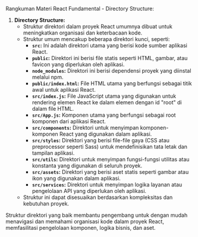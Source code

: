 Rangkuman Materi React Fundamental - Directory Structure:

1. **Directory Structure:**
   - Struktur direktori dalam proyek React umumnya dibuat untuk meningkatkan organisasi dan keterbacaan kode.
   - Struktur umum mencakup beberapa direktori kunci, seperti:
     - **`src`:** Ini adalah direktori utama yang berisi kode sumber aplikasi React.
     - **`public`:** Direktori ini berisi file statis seperti HTML, gambar, atau favicon yang diperlukan oleh aplikasi.
     - **`node_modules`:** Direktori ini berisi dependensi proyek yang diinstal melalui npm.
     - **`public/index.html`:** File HTML utama yang berfungsi sebagai titik awal untuk aplikasi React.
     - **`src/index.js`:** File JavaScript utama yang digunakan untuk rendering elemen React ke dalam elemen dengan id "root" di dalam file HTML.
     - **`src/App.js`:** Komponen utama yang berfungsi sebagai root komponen dari aplikasi React.
     - **`src/components`:** Direktori untuk menyimpan komponen-komponen React yang digunakan dalam aplikasi.
     - **`src/styles`:** Direktori yang berisi file-file gaya (CSS atau preprocessor seperti Sass) untuk mendefinisikan tata letak dan tampilan aplikasi.
     - **`src/utils`:** Direktori untuk menyimpan fungsi-fungsi utilitas atau konstanta yang digunakan di seluruh proyek.
     - **`src/assets`:** Direktori yang berisi aset statis seperti gambar atau ikon yang digunakan dalam aplikasi.
     - **`src/services`:** Direktori untuk menyimpan logika layanan atau pengelolaan API yang diperlukan oleh aplikasi.
   - Struktur ini dapat disesuaikan berdasarkan kompleksitas dan kebutuhan proyek.

Struktur direktori yang baik membantu pengembang untuk dengan mudah menavigasi dan memahami organisasi kode dalam proyek React, memfasilitasi pengelolaan komponen, logika bisnis, dan aset.
